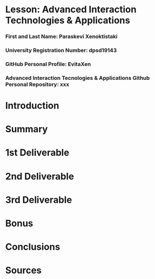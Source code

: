 # Lesson: Advanced Interaction Technologies & Applications

### First and Last Name: Paraskevi Xenoktistaki
### University Registration Number: dpsd19143
### GitHub Personal Profile: EvitaXen
### Advanced Interaction Tecnologies & Applications Github Personal Repository: xxx

# Introduction

# Summary


# 1st Deliverable


# 2nd Deliverable


# 3rd Deliverable 


# Bonus 


# Conclusions


# Sources
